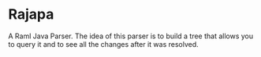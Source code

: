 # Rajapa

A Raml Java Parser. The idea of this parser is to build a tree that allows you to query it and to see all the changes after it was resolved.